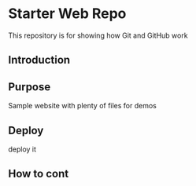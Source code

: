 # Starter Web Repo

This repository is for showing how Git and GitHub work

## Introduction

## Purpose

Sample website with plenty of files for demos

## Deploy

deploy it


## How to cont